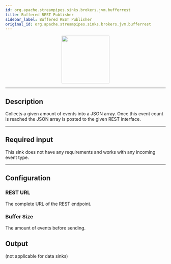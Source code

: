 ```yaml
---
id: org.apache.streampipes.sinks.brokers.jvm.bufferrest
title: Buffered REST Publisher
sidebar_label: Buffered REST Publisher
original_id: org.apache.streampipes.sinks.brokers.jvm.bufferrest
---
```


<!--
  ~ Licensed to the Apache Software Foundation (ASF) under one or more
  ~ contributor license agreements.  See the NOTICE file distributed with
  ~ this work for additional information regarding copyright ownership.
  ~ The ASF licenses this file to You under the Apache License, Version 2.0
  ~ (the "License"); you may not use this file except in compliance with
  ~ the License.  You may obtain a copy of the License at
  ~
  ~    http://www.apache.org/licenses/LICENSE-2.0
  ~
  ~ Unless required by applicable law or agreed to in writing, software
  ~ distributed under the License is distributed on an "AS IS" BASIS,
  ~ WITHOUT WARRANTIES OR CONDITIONS OF ANY KIND, either express or implied.
  ~ See the License for the specific language governing permissions and
  ~ limitations under the License.
  ~
  -->



<p align="center"> 
    <img src="/docs/img/pipeline-elements/org.apache.streampipes.sinks.brokers.jvm.bufferrest/icon.png" width="150px;" class="pe-image-documentation"/>
</p>

***

## Description

Collects a given amount of events into a JSON array. Once this event count is reached
the JSON array is posted to the given REST interface.

***

## Required input

This sink does not have any requirements and works with any incoming event type.

***

## Configuration

### REST URL

The complete URL of the REST endpoint.

### Buffer Size

The amount of events before sending.

## Output

(not applicable for data sinks)
